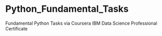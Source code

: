 # Python_Fundamental_Tasks
Fundamental Python Tasks via Coursera IBM Data Science Professional Certificate 
